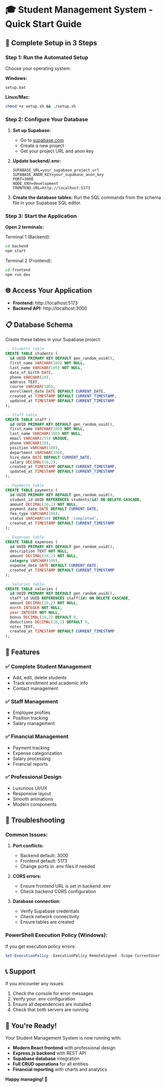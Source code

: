 # 🎓 Student Management System - Quick Start Guide

## 🚀 Complete Setup in 3 Steps

### Step 1: Run the Automated Setup
Choose your operating system:

**Windows:**
```batch
setup.bat
```

**Linux/Mac:**
```bash
chmod +x setup.sh && ./setup.sh
```

### Step 2: Configure Your Database

1. **Set up Supabase:**
   - Go to [supabase.com](https://supabase.com)
   - Create a new project
   - Get your project URL and anon key

2. **Update backend/.env:**
   ```env
   SUPABASE_URL=your_supabase_project_url
   SUPABASE_ANON_KEY=your_supabase_anon_key
   PORT=3000
   NODE_ENV=development
   FRONTEND_URL=http://localhost:5173
   ```

3. **Create the database tables:**
   Run the SQL commands from the schema file in your Supabase SQL editor.

### Step 3: Start the Application

**Open 2 terminals:**

Terminal 1 (Backend):
```bash
cd backend
npm start
```

Terminal 2 (Frontend):
```bash
cd frontend
npm run dev
```

## 🌐 Access Your Application

- **Frontend:** http://localhost:5173
- **Backend API:** http://localhost:3000

## 📋 Database Schema

Create these tables in your Supabase project:

```sql
-- Students table
CREATE TABLE students (
  id UUID PRIMARY KEY DEFAULT gen_random_uuid(),
  first_name VARCHAR(100) NOT NULL,
  last_name VARCHAR(100) NOT NULL,
  date_of_birth DATE,
  phone VARCHAR(20),
  address TEXT,
  course VARCHAR(100),
  enrollment_date DATE DEFAULT CURRENT_DATE,
  created_at TIMESTAMP DEFAULT CURRENT_TIMESTAMP,
  updated_at TIMESTAMP DEFAULT CURRENT_TIMESTAMP
);

-- Staff table
CREATE TABLE staff (
  id UUID PRIMARY KEY DEFAULT gen_random_uuid(),
  first_name VARCHAR(100) NOT NULL,
  last_name VARCHAR(100) NOT NULL,
  email VARCHAR(255) UNIQUE,
  phone VARCHAR(20),
  position VARCHAR(100),
  department VARCHAR(100),
  hire_date DATE DEFAULT CURRENT_DATE,
  salary DECIMAL(10,2),
  created_at TIMESTAMP DEFAULT CURRENT_TIMESTAMP,
  updated_at TIMESTAMP DEFAULT CURRENT_TIMESTAMP
);

-- Payments table
CREATE TABLE payments (
  id UUID PRIMARY KEY DEFAULT gen_random_uuid(),
  student_id UUID REFERENCES students(id) ON DELETE CASCADE,
  amount DECIMAL(10,2) NOT NULL,
  payment_date DATE DEFAULT CURRENT_DATE,
  fee_type VARCHAR(100),
  status VARCHAR(50) DEFAULT 'completed',
  created_at TIMESTAMP DEFAULT CURRENT_TIMESTAMP
);

-- Expenses table
CREATE TABLE expenses (
  id UUID PRIMARY KEY DEFAULT gen_random_uuid(),
  description TEXT NOT NULL,
  amount DECIMAL(10,2) NOT NULL,
  category VARCHAR(100),
  expense_date DATE DEFAULT CURRENT_DATE,
  created_at TIMESTAMP DEFAULT CURRENT_TIMESTAMP
);

-- Salaries table
CREATE TABLE salaries (
  id UUID PRIMARY KEY DEFAULT gen_random_uuid(),
  staff_id UUID REFERENCES staff(id) ON DELETE CASCADE,
  amount DECIMAL(10,2) NOT NULL,
  month INTEGER NOT NULL,
  year INTEGER NOT NULL,
  bonus DECIMAL(10,2) DEFAULT 0,
  deductions DECIMAL(10,2) DEFAULT 0,
  notes TEXT,
  created_at TIMESTAMP DEFAULT CURRENT_TIMESTAMP
);
```

## 🎯 Features

### ✅ Complete Student Management
- Add, edit, delete students
- Track enrollment and academic info
- Contact management

### ✅ Staff Management
- Employee profiles
- Position tracking
- Salary management

### ✅ Financial Management
- Payment tracking
- Expense categorization
- Salary processing
- Financial reports

### ✅ Professional Design
- Luxurious UI/UX
- Responsive layout
- Smooth animations
- Modern components

## 🔧 Troubleshooting

### Common Issues:

1. **Port conflicts:**
   - Backend default: 3000
   - Frontend default: 5173
   - Change ports in .env files if needed

2. **CORS errors:**
   - Ensure frontend URL is set in backend .env
   - Check backend CORS configuration

3. **Database connection:**
   - Verify Supabase credentials
   - Check network connectivity
   - Ensure tables are created

### PowerShell Execution Policy (Windows):
If you get execution policy errors:
```powershell
Set-ExecutionPolicy -ExecutionPolicy RemoteSigned -Scope CurrentUser
```

## 📞 Support

If you encounter any issues:
1. Check the console for error messages
2. Verify your .env configuration
3. Ensure all dependencies are installed
4. Check that both servers are running

## 🎉 You're Ready!

Your Student Management System is now running with:
- **Modern React frontend** with professional design
- **Express.js backend** with REST API
- **Supabase database** integration
- **Full CRUD operations** for all entities
- **Financial reporting** with charts and analytics

**Happy managing! 🚀**